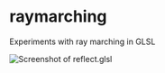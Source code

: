 raymarching
===========

Experiments with ray marching in GLSL

![Screenshot of reflect.glsl](https://raw.github.com/rhmoller/raymarching/master/raymarcher.jpg)

